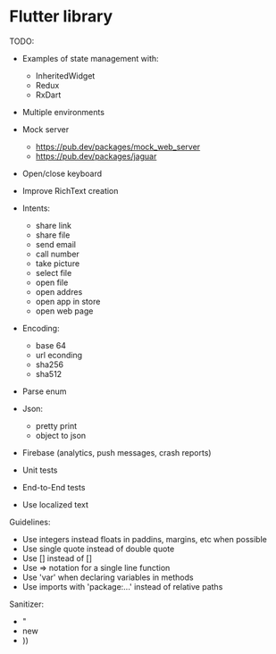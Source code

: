 # Flutter library

TODO:
* Examples of state management with:
    - InheritedWidget
    - Redux
    - RxDart

* Multiple environments
* Mock server
    - https://pub.dev/packages/mock_web_server
    - https://pub.dev/packages/jaguar

* Open/close keyboard
* Improve RichText creation
* Intents:
    - share link
    - share file
    - send email
    - call number
    - take picture
    - select file
    - open file
    - open addres
    - open app in store
    - open web page
* Encoding:
    - base 64
    - url econding
    - sha256
    - sha512
* Parse enum
* Json:
    - pretty print
    - object to json
* Firebase (analytics, push messages, crash reports)
* Unit tests
* End-to-End tests
* Use localized text

Guidelines:
* Use integers instead floats in paddins, margins, etc when possible
* Use single quote instead of double quote
* Use [] instead of <Widget>[]
* Use => notation for a single line function
* Use 'var' when declaring variables in methods
* Use imports with 'package:...' instead of relative paths

Sanitizer:
* "
* new
* ))